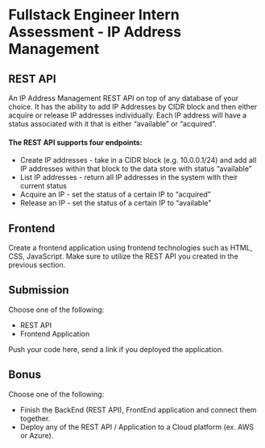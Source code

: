 # Fullstack Engineer Intern Assessment - IP Address Management

## REST API
An IP Address Management REST API on top of any database of your choice. It has the ability to add IP Addresses by CIDR block and then either acquire or release IP addresses individually. Each IP address will have a status associated with it that is either “available” or “acquired”.

#### The REST API supports four endpoints:

* Create IP addresses - take in a CIDR block (e.g. 10.0.0.1/24) and add all IP addresses within that block to the data store with status “available”
* List IP addresses - return all IP addresses in the system with their current status
* Acquire an IP - set the status of a certain IP to “acquired”
* Release an IP - set the status of a certain IP to “available”


## Frontend
Create a frontend application using frontend technologies such as HTML, CSS, JavaScript.
Make sure to utilize the REST API you created in the previous section.


## Submission
Choose one of the following:
* REST API
* Frontend Application

Push your code here, send a link if you deployed the application.


## Bonus
Choose one of the following:
* Finish the BackEnd (REST API), FrontEnd application and connect them together.
* Deploy any of the REST API / Application to a Cloud platform (ex. AWS or Azure).

